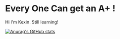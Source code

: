 # Every One Can get an A+ !

Hi I'm Kexin. Still learning!

[![Anurag's GitHub stats](https://github-readme-stats.vercel.app/api?username=chnlkx)](https://github.com/anuraghazra/github-readme-stats)

